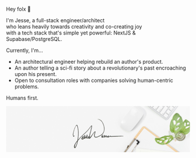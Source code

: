 Hey folx 👋

I'm Jesse, a full-stack engineer/architect  
who leans heavily towards creativity and co-creating joy  
with a tech stack that's simple yet powerful: NextJS & Supabase/PostgreSQL.

Currently, I'm...
 - An architectural engineer helping rebuild an author's product.
 - An author telling a sci-fi story about a revolutionary's past encroaching upon his present.
 - Open to consultation roles with companies solving human-centric problems.

Humans first.

![branded header image](./header.jpg "Hey there friend!")  
